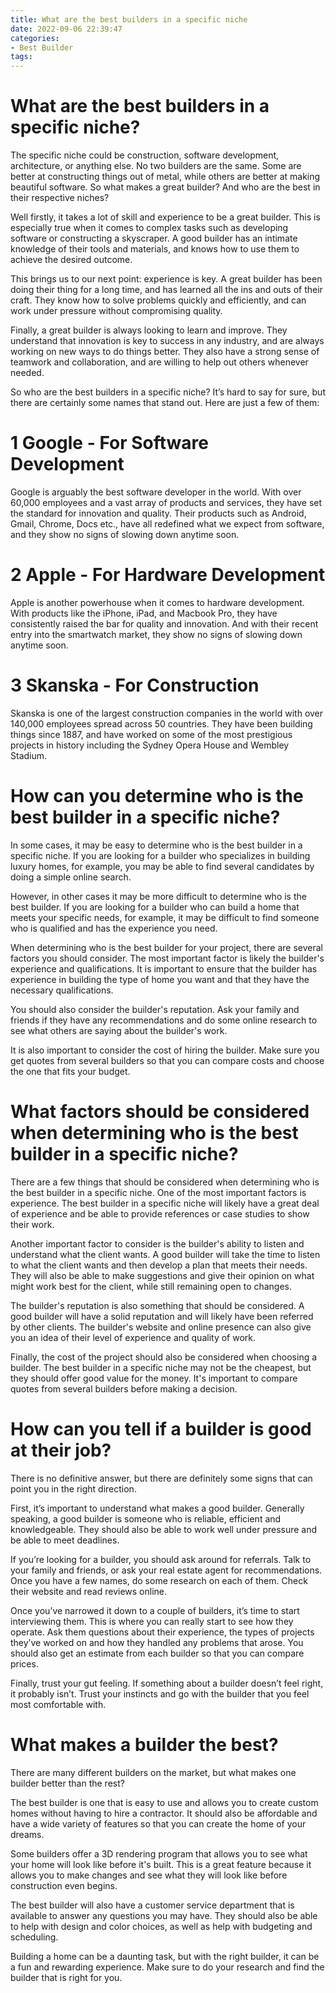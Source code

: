 ```yaml
---
title: What are the best builders in a specific niche
date: 2022-09-06 22:39:47
categories:
- Best Builder
tags:
---
```



#  What are the best builders in a specific niche?

The specific niche could be construction, software development, architecture, or anything else. 
No two builders are the same. Some are better at constructing things out of metal, while others are better at making beautiful software. So what makes a great builder? And who are the best in their respective niches?

Well firstly, it takes a lot of skill and experience to be a great builder. This is especially true when it comes to complex tasks such as developing software or constructing a skyscraper. A good builder has an intimate knowledge of their tools and materials, and knows how to use them to achieve the desired outcome.

This brings us to our next point: experience is key. A great builder has been doing their thing for a long time, and has learned all the ins and outs of their craft. They know how to solve problems quickly and efficiently, and can work under pressure without compromising quality.

Finally, a great builder is always looking to learn and improve. They understand that innovation is key to success in any industry, and are always working on new ways to do things better. They also have a strong sense of teamwork and collaboration, and are willing to help out others whenever needed.

So who are the best builders in a specific niche? It’s hard to say for sure, but there are certainly some names that stand out. Here are just a few of them:

# 1 Google - For Software Development
Google is arguably the best software developer in the world. With over 60,000 employees and a vast array of products and services, they have set the standard for innovation and quality. Their products such as Android, Gmail, Chrome, Docs etc., have all redefined what we expect from software, and they show no signs of slowing down anytime soon.

# 2 Apple - For Hardware Development

Apple is another powerhouse when it comes to hardware development. With products like the iPhone, iPad, and Macbook Pro, they have consistently raised the bar for quality and innovation. And with their recent entry into the smartwatch market, they show no signs of slowing down anytime soon.

# 3 Skanska - For Construction

Skanska is one of the largest construction companies in the world with over 140,000 employees spread across 50 countries. They have been building things since 1887, and have worked on some of the most prestigious projects in history including the Sydney Opera House and Wembley Stadium.

#  How can you determine who is the best builder in a specific niche?

In some cases, it may be easy to determine who is the best builder in a specific niche. If you are looking for a builder who specializes in building luxury homes, for example, you may be able to find several candidates by doing a simple online search.

However, in other cases it may be more difficult to determine who is the best builder. If you are looking for a builder who can build a home that meets your specific needs, for example, it may be difficult to find someone who is qualified and has the experience you need.

When determining who is the best builder for your project, there are several factors you should consider. The most important factor is likely the builder's experience and qualifications. It is important to ensure that the builder has experience in building the type of home you want and that they have the necessary qualifications.

You should also consider the builder's reputation. Ask your family and friends if they have any recommendations and do some online research to see what others are saying about the builder's work.

It is also important to consider the cost of hiring the builder. Make sure you get quotes from several builders so that you can compare costs and choose the one that fits your budget.

#  What factors should be considered when determining who is the best builder in a specific niche?

There are a few things that should be considered when determining who is the best builder in a specific niche. One of the most important factors is experience. The best builder in a specific niche will likely have a great deal of experience and be able to provide references or case studies to show their work.

Another important factor to consider is the builder's ability to listen and understand what the client wants. A good builder will take the time to listen to what the client wants and then develop a plan that meets their needs. They will also be able to make suggestions and give their opinion on what might work best for the client, while still remaining open to changes.

The builder's reputation is also something that should be considered. A good builder will have a solid reputation and will likely have been referred by other clients. The builder's website and online presence can also give you an idea of their level of experience and quality of work.

Finally, the cost of the project should also be considered when choosing a builder. The best builder in a specific niche may not be the cheapest, but they should offer good value for the money. It's important to compare quotes from several builders before making a decision.

#  How can you tell if a builder is good at their job?

There is no definitive answer, but there are definitely some signs that can point you in the right direction. 

First, it’s important to understand what makes a good builder. Generally speaking, a good builder is someone who is reliable, efficient and knowledgeable. They should also be able to work well under pressure and be able to meet deadlines.

If you’re looking for a builder, you should ask around for referrals. Talk to your family and friends, or ask your real estate agent for recommendations. Once you have a few names, do some research on each of them. Check their website and read reviews online.

Once you’ve narrowed it down to a couple of builders, it’s time to start interviewing them. This is where you can really start to see how they operate. Ask them questions about their experience, the types of projects they’ve worked on and how they handled any problems that arose. You should also get an estimate from each builder so that you can compare prices.

Finally, trust your gut feeling. If something about a builder doesn’t feel right, it probably isn’t. Trust your instincts and go with the builder that you feel most comfortable with.

#  What makes a builder the best?

There are many different builders on the market, but what makes one builder better than the rest?

The best builder is one that is easy to use and allows you to create custom homes without having to hire a contractor. It should also be affordable and have a wide variety of features so that you can create the home of your dreams.

Some builders offer a 3D rendering program that allows you to see what your home will look like before it's built. This is a great feature because it allows you to make changes and see what they will look like before construction even begins.

The best builder will also have a customer service department that is available to answer any questions you may have. They should also be able to help with design and color choices, as well as help with budgeting and scheduling.

Building a home can be a daunting task, but with the right builder, it can be a fun and rewarding experience. Make sure to do your research and find the builder that is right for you.